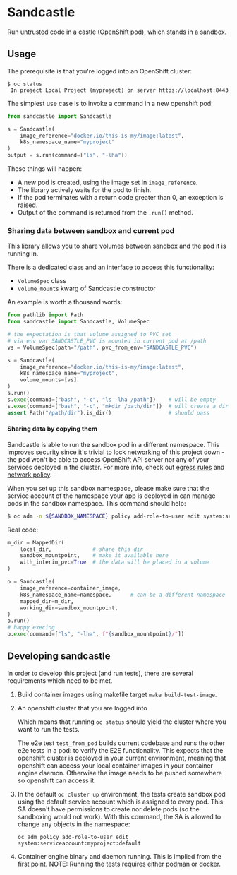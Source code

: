 # Sandcastle

Run untrusted code in a castle (OpenShift pod), which stands in a sandbox.

## Usage

The prerequisite is that you're logged into an OpenShift cluster:

```
$ oc status
 In project Local Project (myproject) on server https://localhost:8443
```

The simplest use case is to invoke a command in a new openshift pod:

```python
from sandcastle import Sandcastle

s = Sandcastle(
    image_reference="docker.io/this-is-my/image:latest",
    k8s_namespace_name="myproject"
)
output = s.run(command=["ls", "-lha"])
```

These things will happen:

- A new pod is created, using the image set in `image_reference`.
- The library actively waits for the pod to finish.
- If the pod terminates with a return code greater than 0, an exception is raised.
- Output of the command is returned from the `.run()` method.

### Sharing data between sandbox and current pod

This library allows you to share volumes between sandbox and the pod it is running in.

There is a dedicated class and an interface to access this functionality:

- `VolumeSpec` class
- `volume_mounts` kwarg of Sandcastle constructor

An example is worth a thousand words:

```python
from pathlib import Path
from sandcastle import Sandcastle, VolumeSpec

# the expectation is that volume assigned to PVC set
# via env var SANDCASTLE_PVC is mounted in current pod at /path
vs = VolumeSpec(path="/path", pvc_from_env="SANDCASTLE_PVC")

s = Sandcastle(
    image_reference="docker.io/this-is-my/image:latest",
    k8s_namespace_name="myproject",
    volume_mounts=[vs]
)
s.run()
s.exec(command=["bash", "-c", "ls -lha /path"])    # will be empty
s.exec(command=["bash", "-c", "mkdir /path/dir"])  # will create a dir
assert Path("/path/dir").is_dir()                  # should pass
```

#### Sharing data by copying them

Sandcastle is able to run the sandbox pod in a different namespace. This
improves security since it's trivial to lock networking of this project down -
the pod won't be able to access OpenShift API server nor any of your services
deployed in the cluster. For more info, check out [egress
rules](https://blog.openshift.com/accessing-external-services-using-egress-router/)
and [network
policy](https://docs.openshift.com/container-platform/3.6/admin_guide/managing_networking.html#admin-guide-networking-networkpolicy).

When you set up this sandbox namespace, please make sure that the service account
of the namespace your app is deployed in can manage pods in the sandbox namespace.
This command should help:

```bash
$ oc adm -n ${SANDBOX_NAMESPACE} policy add-role-to-user edit system:serviceaccount:${APP_NAMESPACE}:default
```

Real code:

```python
m_dir = MappedDir(
    local_dir,             # share this dir
    sandbox_mountpoint,    # make it available here
    with_interim_pvc=True  # the data will be placed in a volume
)

o = Sandcastle(
    image_reference=container_image,
    k8s_namespace_name=namespace,      # can be a different namespace
    mapped_dir=m_dir,
    working_dir=sandbox_mountpoint,
)
o.run()
# happy execing
o.exec(command=["ls", "-lha", f"{sandbox_mountpoint}/"])
```

## Developing sandcastle

In order to develop this project (and run tests), there are several requirements which need to be met.

1. Build container images using makefile target `make build-test-image`.

2. An openshift cluster that you are logged into

   Which means that running `oc status` should yield the cluster where you want
   to run the tests.

   The e2e test `test_from_pod` builds current codebase and runs the other e2e
   tests in a pod: to verify the E2E functionality. This expects that the
   openshift cluster is deployed in your current environment, meaning that
   openshift can access your local container images in your container engine daemon.
   Otherwise the image needs to be pushed somewhere so openshift can access it.

3. In the default `oc cluster up` environment, the tests create sandbox pod
   using the default service account which is assigned to every pod. This SA
   doesn't have permissions to create nor delete pods (so the sandboxing would
   not work). With this command, the SA is allowed to change any objects in the
   namespace:

   ```
   oc adm policy add-role-to-user edit system:serviceaccount:myproject:default
   ```

4. Container engine binary and daemon running. This is implied from the first point.
   NOTE: Running the tests requires either podman or docker.
